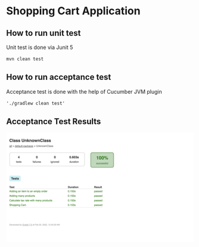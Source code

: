 # Shopping Cart Application


## How to run unit test
Unit test is done via Junit 5
```aidl
mvn clean test
```


## How to run acceptance test
Acceptance test is done with the help of Cucumber JVM plugin
```aidl
'./gradlew clean test'
```

## Acceptance Test Results
![Alt text](shopping-cart-acceptance-tests.png?raw=true "Shopping Cart Acceptance Test")
